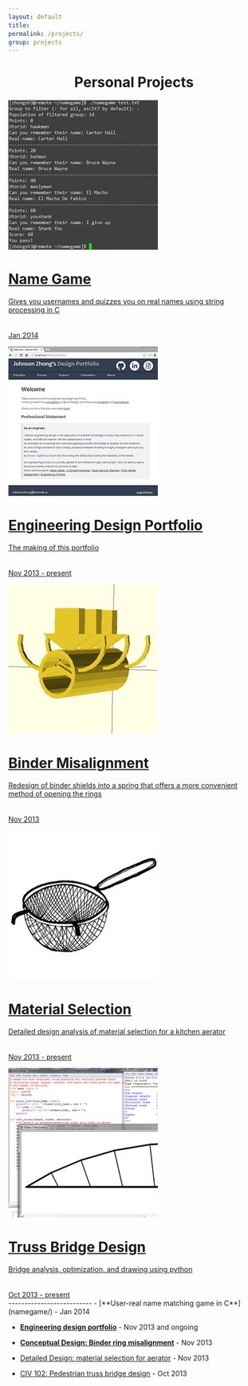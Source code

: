 ```yaml
---
layout: default
title:
permalink: /projects/
group: projects
---
```

<h1 align="center">Personal Projects</h1>

<div id="gallery">

<a href="namegame/"><div class="box">
<img src="namegame.png"/>
<span class="caption">
<h1>Name Game</h1>
Gives you usernames and quizzes you on real names using string processing in C <br><br><br>
Jan 2014
</span>
</div></a>

<a href="portfolio/"><div class="box">
<img src="portfolio.png"/>
<span class="caption">
<h1>Engineering Design Portfolio</h1>
The making of this portfolio <br><br><br>
Nov 2013 - present
</span>
</div></a>

<a href="binder/"><div class="box">
<img src="binder.png"/>
<span class="caption">
<h1>Binder Misalignment</h1>
Redesign of binder shields into a spring that offers a more convenient method of opening the rings <br><br><br>
Nov 2013
</span>
</div></a>

<a href="aerator.html"><div class="box">
<img src="aerator.jpg"/>
<span class="caption">
<h1>Material Selection</h1>
Detailed design analysis of material selection for a kitchen aerator <br><br><br>
Nov 2013 - present
</span>
</div></a>

<a href="bridgedesign/"><div class="box">
<img src="bridgedesign.png"/>
<span class="caption">
<h1>Truss Bridge Design</h1>
Bridge analysis, optimization, and drawing using python <br><br><br>
Oct 2013 - present
</span>
</div></a>
</div>
 --------------------------
 - [**User-real name matching game in C**](namegame/) - Jan 2014
 
 - [**Engineering design portfolio**](portfolio/) - Nov 2013 and ongoing
 
 - [**Conceptual Design: Binder ring misalignment**](binder/) - Nov 2013
 
 - [Detailed Design: material selection for aerator](aerator.html) - Nov 2013
 
 - [CIV 102: Pedestrian truss bridge design](bridgedesign/) - Oct 2013
